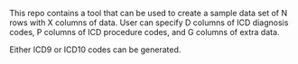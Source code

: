 This repo contains a tool that can be used to create a sample data set of N rows with X columns of data. User can specify D columns of ICD diagnosis codes, P columns of ICD procedure codes, and G columns of extra data.

Either ICD9 or ICD10 codes can be generated.
